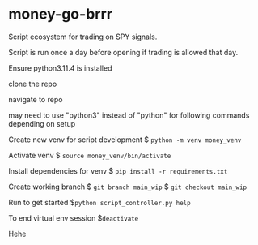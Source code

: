 # money-go-brrr

Script ecosystem for trading on SPY signals.

Script is run once a day before opening if trading is allowed that day.


Ensure python3.11.4 is installed


clone the repo

navigate to repo

may need to use "python3" instead of "python" for following commands depending on setup

Create new venv for script development
$ ```python -m venv money_venv```

Activate venv
$ ```source money_venv/bin/activate```

Install dependencies for venv
$ ```pip install -r requirements.txt```

Create working branch
$ ```git branch main_wip```
$ ```git checkout main_wip```

Run to get started
$```python script_controller.py help```


To end virtual env session
$```deactivate```


Hehe